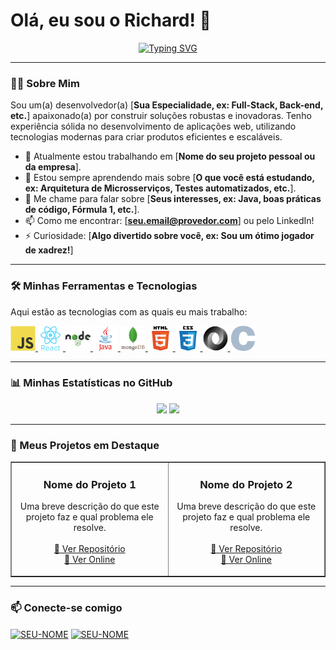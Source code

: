# Olá, eu sou o Richard! 👋

<p align="center">
  <a href="https://github.com/RichardSevero">
    <img src="https://readme-typing-svg.herokuapp.com?font=Fira+Code&weight=700&size=25&duration=4000&color=58A6FF&center=true&vCenter=true&width=435&lines=Desenvolvedor(a)+Full-Stack;Sempre+aprendendo+algo+novo;Apaixonado(a)+por+tecnologia" alt="Typing SVG" />
  </a>
</p>

---

### 👨‍💻 Sobre Mim

Sou um(a) desenvolvedor(a) [**Sua Especialidade, ex: Full-Stack, Back-end, etc.**] apaixonado(a) por construir soluções robustas e inovadoras. Tenho experiência sólida no desenvolvimento de aplicações web, utilizando tecnologias modernas para criar produtos eficientes e escaláveis.

- 🔭 Atualmente estou trabalhando em [**Nome do seu projeto pessoal ou da empresa**].
- 🌱 Estou sempre aprendendo mais sobre [**O que você está estudando, ex: Arquitetura de Microsserviços, Testes automatizados, etc.**].
- 💬 Me chame para falar sobre [**Seus interesses, ex: Java, boas práticas de código, Fórmula 1, etc.**].
- 📫 Como me encontrar: [**seu.email@provedor.com**] ou pelo LinkedIn!
- ⚡ Curiosidade: [**Algo divertido sobre você, ex: Sou um ótimo jogador de xadrez!**]

---

### 🛠️ Minhas Ferramentas e Tecnologias

Aqui estão as tecnologias com as quais eu mais trabalho:

<p align="left">
    <a href="https://developer.mozilla.org/en-US/docs/Web/JavaScript" target="_blank">
        <img src="https://raw.githubusercontent.com/devicons/devicon/master/icons/javascript/javascript-original.svg" alt="javascript" width="40" height="40"/>
    </a>
    <a href="https://reactjs.org/" target="_blank">
        <img src="https://raw.githubusercontent.com/devicons/devicon/master/icons/react/react-original-wordmark.svg" alt="react" width="40" height="40"/>
    </a>
    <a href="https://nodejs.org" target="_blank">
        <img src="https://raw.githubusercontent.com/devicons/devicon/master/icons/nodejs/nodejs-original-wordmark.svg" alt="nodejs" width="40" height="40"/>
    </a>
    <a href="https://www.java.com" target="_blank">
        <img src="https://raw.githubusercontent.com/devicons/devicon/master/icons/java/java-original-wordmark.svg" alt="java" width="40" height="40"/>
    </a>
    <a href="https://www.mongodb.com/" target="_blank">
        <img src="https://raw.githubusercontent.com/devicons/devicon/master/icons/mongodb/mongodb-original-wordmark.svg" alt="mongodb" width="40" height="40"/>
    </a>
    <a href="https://www.w3.org/html/" target="_blank">
        <img src="https://raw.githubusercontent.com/devicons/devicon/master/icons/html5/html5-original-wordmark.svg" alt="html5" width="40" height="40"/>
    </a>
    <a href="https://www.w3schools.com/css/" target="_blank">
        <img src="https://raw.githubusercontent.com/devicons/devicon/master/icons/css3/css3-original-wordmark.svg" alt="css3" width="40" height="40"/>
    </a>
    <a href="https://www.json.org/json-en.html" target="_blank">
        <img src="https://raw.githubusercontent.com/devicons/devicon/2ae2a900d2f041da66e950e4d48052658d850630/icons/json/json-original.svg" alt="json" width="40" height="40"/>
    </a>
    <a href="https://www.cprogramming.com/" target="_blank">
        <img src="https://raw.githubusercontent.com/devicons/devicon/master/icons/c/c-original.svg" alt="c" width="40" height="40"/>
    </a>
</p>

---

### 📊 Minhas Estatísticas no GitHub

<p align="center">
  <img height="180em" src="https://github-readme-stats.vercel.app/api?username=SEU-USUARIO&show_icons=true&theme=dracula&include_all_commits=true&count_private=true"/>
  <img height="180em" src="https://github-readme-stats.vercel.app/api/top-langs/?username=SEU-USUARIO&layout=compact&langs_count=7&theme=dracula"/>
</p>

---

### 📌 Meus Projetos em Destaque

<table border="1">
  <tr>
    <td width="50%">
      <h3 align="center">Nome do Projeto 1</h3>
      <p align="center">
        Uma breve descrição do que este projeto faz e qual problema ele resolve.
        <br/><br/>
        <a href="LINK-PARA-SEU-PROJETO-1">🔗 Ver Repositório</a>
        <br/>
        <a href="LINK-PARA-O-DEPLOY-1">🚀 Ver Online</a>
      </p>
    </td>
    <td width="50%">
        <h3 align="center">Nome do Projeto 2</h3>
        <p align="center">
            Uma breve descrição do que este projeto faz e qual problema ele resolve.
            <br/><br/>
            <a href="LINK-PARA-SEU-PROJETO-2">🔗 Ver Repositório</a>
            <br/>
            <a href="LINK-PARA-O-DEPLOY-2">🚀 Ver Online</a>
        </p>
    </td>
  </tr>
</table>

---

### 📫 Conecte-se comigo

<p align="left">
<a href="https://linkedin.com/in/SEU-LINKEDIN" target="blank"><img align="center" src="https://raw.githubusercontent.com/rahuldkjain/github-profile-readme-generator/master/src/images/icons/Social/linked-in-alt.svg" alt="SEU-NOME" height="30" width="40" /></a>
<a href="mailto:seu.email@provedor.com" target="blank"><img align="center" src="https://upload.wikimedia.org/wikipedia/commons/7/7e/Gmail_icon_%282020%29.svg" alt="SEU-NOME" height="30" width="40" /></a>
</p>
